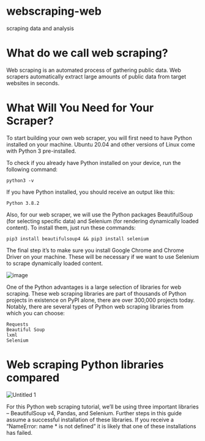 # webscraping-web
scraping data and analysis
# What do we call web scraping?

Web scraping is an automated process of gathering public data. Web scrapers automatically extract large amounts of public data from target websites in seconds. 

# What Will You Need for Your Scraper?

To start building your own web scraper, you will first need to have Python installed on your machine. Ubuntu 20.04 and other versions of Linux come with Python 3 pre-installed.

To check if you already have Python installed on your device, run the following command:

    python3 -v

If you have Python installed, you should receive an output like this:

    Python 3.8.2

Also, for our web scraper, we will use the Python packages BeautifulSoup (for selecting specific data) and Selenium (for rendering dynamically loaded content). To install them, just run these commands:

    pip3 install beautifulsoup4 && pip3 install selenium

The final step it’s to make sure you install Google Chrome and Chrome Driver on your machine. These will be necessary if we want to use Selenium to scrape dynamically loaded content.

![image](https://user-images.githubusercontent.com/6348271/138045048-0b872ae3-0124-4456-ae6e-b3a01d3f9506.png)

One of the Python advantages is a large selection of libraries for web scraping. These web scraping libraries are part of thousands of Python projects in existence  on PyPI alone, there are over 300,000 projects today. Notably, there are several types of Python web scraping libraries from which you can choose:

    Requests
    Beautiful Soup
    lxml
    Selenium
    
# Web scraping Python libraries compared

![Untitled 1](https://user-images.githubusercontent.com/6348271/138046857-eda93fe4-da7d-43c2-a02b-13788cc051cc.jpg)


For this Python web scraping tutorial, we’ll be using three important libraries – BeautifulSoup v4, Pandas, and Selenium. Further steps in this guide assume a successful installation of these libraries. If you receive a “NameError: name * is not defined” it is likely that one of these installations has failed.
